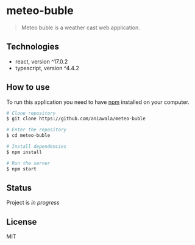 # meteo-buble

> Meteo buble is a weather cast web application.

## Technologies

- react, version ^17.0.2
- typescript, version ^4.4.2

## How to use

To run this application you need to have [npm](http://npmjs.com) installed on your computer.

```bash
# Clone repository
$ git clone https://github.com/aniawala/meteo-buble

# Enter the repository
$ cd meteo-buble

# Install dependencies
$ npm install

# Run the server
$ npm start
```

## Status

Project is _in progress_

## License

MIT
